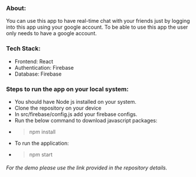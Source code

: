 ### About:
You can use this app to have real-time chat with your friends just by logging into this app using your google account. To be able to use this app the user only needs to have a google account.

 ### Tech Stack:
 - Frontend: React
 - Authentication: Firebase
 - Database: Firebase

### Steps to run the app on your local system:
- You should have Node js installed on your system.
- Clone the repository on your device
- In src/firebase/config.js add your firebase configs.
- Run the below command to download javascript packages:
- > npm install
- To run the application:
- > npm start


###### For the demo please use the link provided in the repository details.

